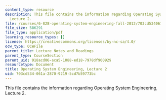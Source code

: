 ```yaml
---
content_type: resource
description: This file contains the information regarding Operating System Engineering,
  Lecture 2.
file: /courses/6-828-operating-system-engineering-fall-2012/703cd534061a287092195cd7b59773bc_MIT6_828F12_lec2_notes.pdf
file_size: 586291
file_type: application/pdf
learning_resource_types: []
license: https://creativecommons.org/licenses/by-nc-sa/4.0/
ocw_type: OCWFile
parent_title: Lecture Notes and Readings
parent_type: CourseSection
parent_uid: 918acd06-aca5-1088-ed18-7978df900929
resourcetype: Document
title: Operating System Engineering, Lecture 2
uid: 703cd534-061a-2870-9219-5cd7b59773bc
---
```

This file contains the information regarding Operating System Engineering, Lecture 2.